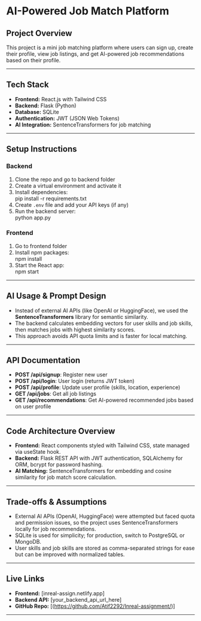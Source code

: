 # AI-Powered Job Match Platform

## Project Overview
This project is a mini job matching platform where users can sign up, create their profile, view job listings, and get AI-powered job recommendations based on their profile.

---

## Tech Stack

- **Frontend:** React.js with Tailwind CSS  
- **Backend:** Flask (Python)  
- **Database:** SQLite  
- **Authentication:** JWT (JSON Web Tokens)  
- **AI Integration:** SentenceTransformers for job matching

---

## Setup Instructions

### Backend

1. Clone the repo and go to backend folder  
2. Create a virtual environment and activate it  
3. Install dependencies:  
pip install -r requirements.txt
4. Create `.env` file and add your API keys (if any)  
5. Run the backend server:  
python app.py

### Frontend

1. Go to frontend folder  
2. Install npm packages:  
npm install
3. Start the React app:  
npm start

---

## AI Usage & Prompt Design

- Instead of external AI APIs (like OpenAI or HuggingFace), we used the **SentenceTransformers** library for semantic similarity.  
- The backend calculates embedding vectors for user skills and job skills, then matches jobs with highest similarity scores.  
- This approach avoids API quota limits and is faster for local matching.  

---

## API Documentation

- **POST /api/signup**: Register new user  
- **POST /api/login**: User login (returns JWT token)  
- **POST /api/profile**: Update user profile (skills, location, experience)  
- **GET /api/jobs**: Get all job listings  
- **GET /api/recommendations**: Get AI-powered recommended jobs based on user profile

---

## Code Architecture Overview

- **Frontend:** React components styled with Tailwind CSS, state managed via useState hook.  
- **Backend:** Flask REST API with JWT authentication, SQLAlchemy for ORM, bcrypt for password hashing.  
- **AI Matching:** SentenceTransformers for embedding and cosine similarity for job match score calculation.

---

## Trade-offs & Assumptions

- External AI APIs (OpenAI, HuggingFace) were attempted but faced quota and permission issues, so the project uses SentenceTransformers locally for job recommendations.  
- SQLite is used for simplicity; for production, switch to PostgreSQL or MongoDB.  
- User skills and job skills are stored as comma-separated strings for ease but can be improved with normalized tables.

---

## Live Links

- **Frontend:** [inreal-assign.netlify.app]  
- **Backend API:** [your_backend_api_url_here]  
- **GitHub Repo:** [(https://github.com/Atif2292/Inreal-assignment/)]

---

